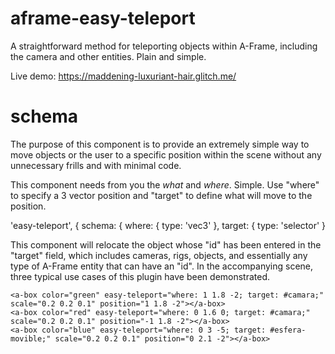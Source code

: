 # aframe-easy-teleport
A straightforward method for teleporting objects within A-Frame, including the camera and other entities. Plain and simple.

Live demo: https://maddening-luxuriant-hair.glitch.me/

# schema

The purpose of this component is to provide an extremely simple way to move objects or the user to a specific position within the scene without any unnecessary frills and with minimal code.

This component needs from you the *what* and *where*. Simple. Use "where" to specify a 3 vector position and "target" to define what will move to the position.

  'easy-teleport', {
    schema: {
      where: { type: 'vec3' },
      target: { type: 'selector' }


This component will relocate the object whose "id" has been entered in the "target" field, which includes cameras, rigs, objects, and essentially any type of A-Frame entity that can have an "id". In the accompanying scene, three typical use cases of this plugin have been demonstrated.

    <a-box color="green" easy-teleport="where: 1 1.8 -2; target: #camara;" scale="0.2 0.2 0.1" position="1 1.8 -2"></a-box>
    <a-box color="red" easy-teleport="where: 0 1.6 0; target: #camara;" scale="0.2 0.2 0.1" position="-1 1.8 -2"></a-box>
    <a-box color="blue" easy-teleport="where: 0 3 -5; target: #esfera-movible;" scale="0.2 0.2 0.1" position="0 2.1 -2"></a-box>
 

